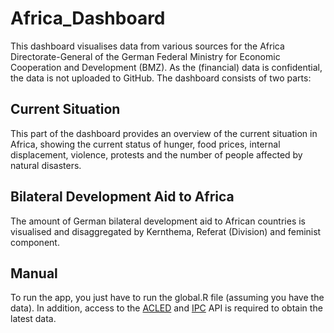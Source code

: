 # Africa_Dashboard

This dashboard visualises data from various sources for the Africa Directorate-General of the German Federal Ministry for Economic Cooperation and Development (BMZ). As the (financial) data is confidential, the data is not uploaded to GitHub. The dashboard consists of two parts:

## Current Situation

This part of the dashboard provides an overview of the current situation in Africa, showing the current status of hunger, food prices, internal displacement, violence, protests and the number of people affected by natural disasters.

## Bilateral Development Aid to Africa

The amount of German bilateral development aid to African countries is visualised and disaggregated by Kernthema, Referat (Division) and feminist component.

## Manual

To run the app, you just have to run the global.R file (assuming you have the data). In addition, access to the [ACLED](https://acleddata.com/) and [IPC](https://www.ipcinfo.org/) API is required to obtain the latest data.

